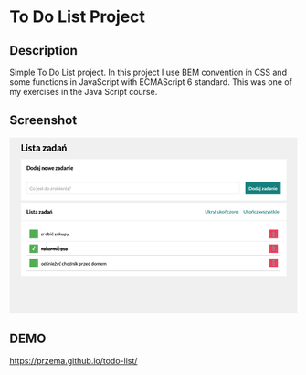 # To Do List Project

## Description

Simple To Do List project. In this project I use BEM convention in CSS and some functions in JavaScript with ECMAScript 6 standard.
This was one of my exercises in the Java Script course.

## Screenshot

![screenshot](images/screenshot2.png)

## DEMO

https://przema.github.io/todo-list/
